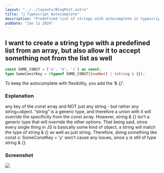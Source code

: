 ```yaml
---
layout: "../../layouts/BlogPost.astro"
title: "📠 Typescript Autocomplete"
description: "Predefined list of strings with autocomplete in typescript"
pubDate: "Jan 11 2024"
---
```


## I want to create a string type with a predefined list from an array, but also allow it to accept something not from the list as well

```ts
const SOME_CONST = ['a', 'b', 'c'] as const;
type SomeConstKey = (typeof SOME_CONST)[number] | (string & {});
```

To keep the autocomplete with flexibility, you add the ‘& {}’.

### Explanation

any key of the const array and NOT just any string - but rather any string+object.  “string” is a generic type, and therefore a union with it will override the specificity from the const array.  However, string & {} isn’t a generic type that will override the other options.  That being said, since every single thing in JS is basically some kind of object, a string will match the type of string & {} as well as just string.  Therefore, doing something like const x: SomeConstKey = 'y' won’t cause any issues, since y is still of type string & {}. 

### Screenshot

<img src="/y1.png" /><br>